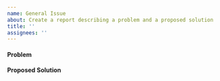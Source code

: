 ```yaml
---
name: General Issue
about: Create a report describing a problem and a proposed solution
title: ''
assignees: ''
---
```


#### Problem



#### Proposed Solution
